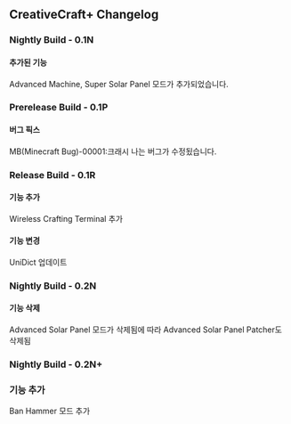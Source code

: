 ## CreativeCraft+ Changelog

### Nightly Build - 0.1N

#### 추가된 기능

Advanced Machine, Super Solar Panel 모드가 추가되었습니다.

### Prerelease Build - 0.1P

#### 버그 픽스

MB(Minecraft Bug)-00001:크래시 나는 버그가 수정됬습니다.

### Release Build - 0.1R

#### 기능 추가

Wireless Crafting Terminal 추가

#### 기능 변경

UniDict 업데이트

### Nightly Build - 0.2N

 #### 기능 삭제

Advanced Solar Panel 모드가 삭제됨에 따라 Advanced Solar Panel Patcher도 삭제됨

### Nightly Build - 0.2N+

### 기능 추가

Ban Hammer 모드 추가

